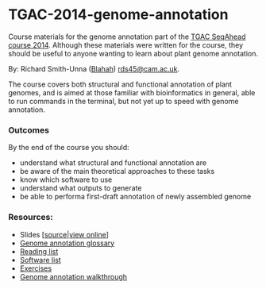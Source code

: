 TGAC-2014-genome-annotation
===========================

Course materials for the genome annotation part of the [TGAC SeqAhead course 2014](http://www.tgac.ac.uk/seqahead-challenges-for-plant-researchers/). Although these materials were written for the course, they should be useful to anyone wanting to learn about plant genome annotation.

By: Richard Smith-Unna ([Blahah](Https://github.com/Blahah)) <rds45@cam.ac.uk>.

The course covers both structural and functional annotation of plant genomes, and is aimed at those familiar with bioinformatics in general, able to run commands in the terminal, but not yet up to speed with genome annotation.

### Outcomes

By the end of the course you should:

- understand what structural and functional annotation are
- be aware of the main theoretical approaches to these tasks
- know which software to use
- understand what outputs to generate
- be able to performa first-draft annotation of newly assembled genome

### Resources:

- Slides \[[source](talk)|[view online]()\]
- [Genome annotation glossary]()
- [Reading list]()
- [Software list](https://github.com/Blahah/TGAC-2014-genome-annotation/wiki/Software-list)
- [Exercises]()
- [Genome annotation walkthrough]()

